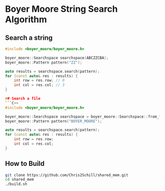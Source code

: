 
# Boyer Moore String Search Algorithm

## Search a string
```C++
#include <boyer_moore/boyer_moore.h>

boyer_moore::Searchspace searchspace(ABCZZCBA);
boyer_moore::Pattern pattern("ZZ");

auto results = searchspace.search(pattern);
for (const auto& res : results) {
    int row = res.row; // 0
    int col = res.col; // 3
}

## Search a file
```C++
#include <boyer_moore/boyer_moore.h>

boyer_moore::Searchspace searchspace = boyer_moore::Searchspace::from_file("searchspace.txt");
boyer_moore::Pattern pattern("BOYER_MOORE");

auto results = searchspace.search(pattern);
for (const auto& res : results) {
    int row = res.row;
    int col = res.col;
}
```

## How to Build
```bash
git clone https://github.com/Chris2Schill/shared_mem.git
cd shared_mem
./build.sh
```
